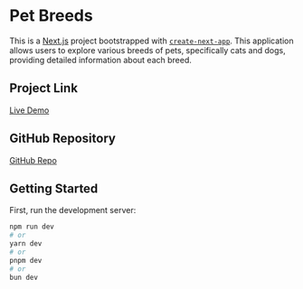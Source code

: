# Pet Breeds

This is a [Next.js](https://nextjs.org/) project bootstrapped with [`create-next-app`](https://github.com/vercel/next.js/tree/canary/packages/create-next-app). This application allows users to explore various breeds of pets, specifically cats and dogs, providing detailed information about each breed.

## Project Link
[Live Demo](https://pet-breed-sys.vercel.app//)

## GitHub Repository
[GitHub Repo](https://github.com/SahTitus/pet-breeds-test-RealtyGizmo)

## Getting Started

First, run the development server:

```bash
npm run dev
# or
yarn dev
# or
pnpm dev
# or
bun dev
